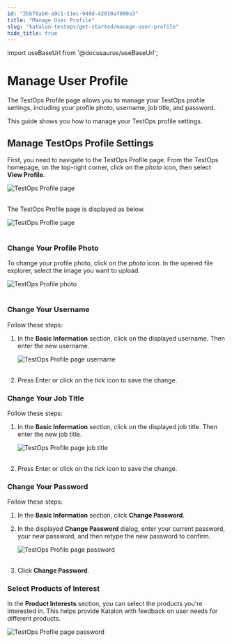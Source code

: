 ```yaml
---
id: "2bbf6ab0-a9c1-11ec-949d-42010af000a3"
title: "Manage User Profile"
slug: "katalon-testops/get-started/manage-user-profile"
hide_title: true
---
```

import useBaseUrl from '@docusaurus/useBaseUrl';

    

# <a id="id" class="anchor_top_offset"/><a id="ariaid-title1" class="anchor_top_offset"/>Manage User Profile

    
      
<p xmlns="http://www.w3.org/1999/xhtml" className="p">The TestOps Profile page allows you to manage your TestOps   profile settings, including your profile photo, username, job   title, and password.</p> 
      
<p xmlns="http://www.w3.org/1999/xhtml" className="p">This guide shows you how to manage your TestOps profile   settings.</p> 
    
  

## <a id="id_1" class="anchor_top_offset"/>Manage TestOps Profile Settings

<p xmlns="http://www.w3.org/1999/xhtml" className="p">First, you need to navigate to the TestOps Profile page. From   the TestOps homepage, on the top-right corner, click on the   <em className="ph i">photo</em> icon, then select <strong className="ph b">View Profile</strong>.</p> 
<p xmlns="http://www.w3.org/1999/xhtml" className="p">   <img className="image" src={useBaseUrl("https://github.com/katalon-studio/docs-images/raw/master/katalon-analytics/docs/manage-user-profile/K1-Homepage.png")} alt="TestOps Profile page" /><br /><br /> </p> 
<p xmlns="http://www.w3.org/1999/xhtml" className="p">The TestOps Profile page is displayed as below.</p> 
<p xmlns="http://www.w3.org/1999/xhtml" className="p">   <img className="image" src={useBaseUrl("https://github.com/katalon-studio/docs-images/raw/master/katalon-analytics/docs/manage-user-profile/K1-Profile-page-overview.png")} width={500} alt="TestOps Profile page" /><br /><br /> </p> 

### <a id="id_2" class="anchor_top_offset"/>Change Your Profile Photo

<p xmlns="http://www.w3.org/1999/xhtml" className="p">To change your profile photo, click on the <em className="ph i">photo</em> icon.   In the opened file explorer, select the image you want to   upload.</p> 
<p xmlns="http://www.w3.org/1999/xhtml" className="p">   <img className="image" src={useBaseUrl("https://github.com/katalon-studio/docs-images/raw/master/katalon-analytics/docs/manage-user-profile/K1-Profile-photo.png")} width={500} alt="TestOps Profile photo" /><br /><br /> </p> 

### <a id="id_3" class="anchor_top_offset"/>Change Your Username

<p xmlns="http://www.w3.org/1999/xhtml" className="p">Follow these steps:</p> 
<ol xmlns="http://www.w3.org/1999/xhtml" className="ol"><li className="li">     <p className="p">In the <strong className="ph b">Basic Information</strong> section, click on the       displayed username. Then enter the new username.</p>     <p className="p">       <img className="image" src={useBaseUrl("https://github.com/katalon-studio/docs-images/raw/master/katalon-analytics/docs/manage-user-profile/K1-Profile-Change-Username.png")} width={500} alt="TestOps Profile page username" /><br /><br />     </p>   </li><li className="li">     <p className="p">Press Enter or click on the <em className="ph i">tick</em> icon to save the       change.</p>   </li></ol> 

### <a id="id_4" class="anchor_top_offset"/>Change Your Job Title

<p xmlns="http://www.w3.org/1999/xhtml" className="p">Follow these steps:</p> 
<ol xmlns="http://www.w3.org/1999/xhtml" className="ol"><li className="li">     <p className="p">In the <strong className="ph b">Basic Information</strong> section, click on the       displayed job title. Then enter the new job title.</p>     <p className="p">       <img className="image" src={useBaseUrl("https://github.com/katalon-studio/docs-images/raw/master/katalon-analytics/docs/manage-user-profile/K1-Profile-Job-Title.png")} width={500} alt="TestOps Profile page job title" /><br /><br />     </p>   </li><li className="li">     <p className="p">Press Enter or click on the <em className="ph i">tick</em> icon to save the       change.</p>   </li></ol> 

### <a id="id_5" class="anchor_top_offset"/>Change Your Password

<p xmlns="http://www.w3.org/1999/xhtml" className="p">Follow these steps:</p> 
<ol xmlns="http://www.w3.org/1999/xhtml" className="ol"><li className="li">     <p className="p">In the <strong className="ph b">Basic Information</strong> section, click       <strong className="ph b">Change Password</strong>.</p>   </li><li className="li">     <p className="p">In the displayed <strong className="ph b">Change Password</strong> dialog, enter       your current password, your new password, and then retype the new       password to confirm.</p>     <p className="p">       <img className="image" src={useBaseUrl("https://github.com/katalon-studio/docs-images/raw/master/katalon-analytics/docs/manage-user-profile/K1-Profile-Change-Password-dialog.png")} width={500} alt="TestOps Profile page password" /><br /><br />     </p>   </li><li className="li">     <p className="p">Click <strong className="ph b">Change Password</strong>.</p>   </li></ol> 

### <a id="id_6" class="anchor_top_offset"/>Select Products of Interest

<p xmlns="http://www.w3.org/1999/xhtml" className="p">In the <strong className="ph b">Product Interests</strong> section, you can   select the products you're interested in. This helps provide   Katalon with feedback on user needs for different products.</p> 
<p xmlns="http://www.w3.org/1999/xhtml" className="p">   <img className="image" src={useBaseUrl("https://github.com/katalon-studio/docs-images/raw/master/katalon-analytics/docs/manage-user-profile/K1-Profile-Product-Interests.png")} width={600} alt="TestOps Profile page password" /><br /><br /> </p> 
